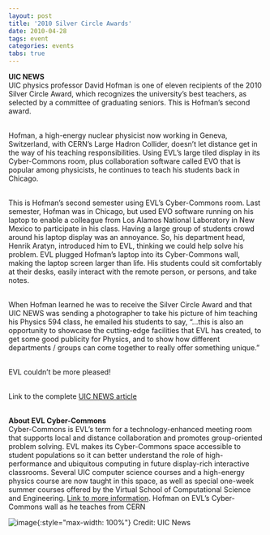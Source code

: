 ```yaml
---
layout: post
title: '2010 Silver Circle Awards'
date: 2010-04-28
tags: event
categories: events
tabs: true
---
```


<strong>UIC NEWS</strong><br>
UIC physics professor David Hofman is one of eleven recipients of the 2010 Silver Circle Award, which recognizes the university&rsquo;s best teachers, as selected by a committee of graduating seniors. This is Hofman&rsquo;s second award.<br><br>

Hofman, a high-energy nuclear physicist now working in Geneva, Switzerland, with CERN&rsquo;s Large Hadron Collider, doesn&rsquo;t let distance get in the way of his teaching responsibilities. Using EVL&rsquo;s large tiled display in its Cyber-Commons room, plus collaboration software called EVO that is popular among physicists, he continues to teach his students back in Chicago.<br><br>

This is Hofman&rsquo;s second semester using EVL&rsquo;s Cyber-Commons room. Last semester, Hofman was in Chicago, but used EVO software running on his laptop to enable a colleague from Los Alamos National Laboratory in New Mexico to participate in his class. Having a large group of students crowd around his laptop display was an annoyance. So, his department head, Henrik Aratyn, introduced him to EVL, thinking we could help solve his problem. EVL plugged Hofman&rsquo;s laptop into its Cyber-Commons wall, making the laptop screen larger than life. His students could sit comfortably at their desks, easily interact with the remote person, or persons, and take notes.<br><br>

When Hofman learned he was to receive the Silver Circle Award and that UIC NEWS was sending a photographer to take his picture of him teaching his Physics 594 class, he emailed his students to say, &ldquo;&hellip;this is also an opportunity to showcase the cutting-edge facilities that EVL has created, to get some good publicity for Physics, and to show how different departments / groups can come together to really offer something unique.&rdquo;<br><br>

EVL couldn&rsquo;t be more pleased!<br><br>

Link to the complete <a href="http://www.uic.edu/htbin/cgiwrap/bin/uicnews/articledetail.cgi?id=14145">UIC NEWS article</a><br><br>

<strong>About EVL Cyber-Commons</strong><br>
Cyber-Commons is EVL&rsquo;s term for a technology-enhanced meeting room that supports local and distance collaboration and promotes group-oriented problem solving. EVL makes its Cyber-Commons space accessible to student populations so it can better understand the role of high-performance and ubiquitous computing in future display-rich interactive classrooms. Several UIC computer science courses and a high-energy physics course are now taught in this space, as well as special one-week summer courses offered by the Virtual School of Computational Science and Engineering. <a href="http://www.evl.uic.edu/core.php?mod=4&amp;type=4&amp;indi=653">Link to more information</a>.
Hofman on EVL&rsquo;s Cyber-Commons wall as he teaches from CERN

![image](https://www.evl.uic.edu/output/originals/hofman_cybercommons.png-srcw.jpg){:style="max-width: 100%"}
Credit: UIC News

